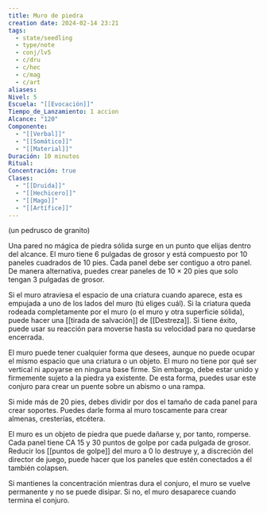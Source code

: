 ```yaml
---
title: Muro de piedra
creation date: 2024-02-14 23:21
tags:
  - state/seedling
  - type/note
  - conj/lv5
  - c/dru
  - c/hec
  - c/mag
  - c/art
aliases: 
Nivel: 5
Escuela: "[[Evocación]]"
Tiempo_de_Lanzamiento: 1 accion
Alcance: "120"
Componente:
  - "[[Verbal]]"
  - "[[Somático]]"
  - "[[Material]]"
Duración: 10 minutos
Ritual: 
Concentración: true
Clases:
  - "[[Druida]]"
  - "[[Hechicero]]"
  - "[[Mago]]"
  - "[[Artífice]]"
---
```

(un pedrusco de granito)

Una pared no mágica de piedra sólida surge en un punto que elijas dentro del alcance. El muro tiene 6 pulgadas de grosor y está compuesto por 10 paneles cuadrados de 10 pies. Cada panel debe ser contiguo a otro panel. De manera alternativa, puedes crear paneles de 10 × 20 pies que solo tengan 3 pulgadas de grosor.

Si el muro atraviesa el espacio de una criatura cuando aparece, esta es empujada a uno de los lados del muro (tú eliges cuál). Si la criatura queda rodeada completamente por el muro (o el muro y otra superficie sólida), puede hacer una [[tirada de salvación]] de [[Destreza]]. Si tiene éxito, puede usar su reacción para moverse hasta su velocidad para no quedarse encerrada.

El muro puede tener cualquier forma que desees, aunque no puede ocupar el mismo espacio que una criatura o un objeto. El muro no tiene por qué ser vertical ni apoyarse en ninguna base firme. Sin embargo, debe estar unido y firmemente sujeto a la piedra ya existente. De esta forma, puedes usar este conjuro para crear un puente sobre un abismo o una rampa.

Si mide más de 20 pies, debes dividir por dos el tamaño de cada panel para crear soportes. Puedes darle forma al muro toscamente para crear almenas, cresterías, etcétera.

El muro es un objeto de piedra que puede dañarse y, por tanto, romperse. Cada panel tiene CA 15 y 30 puntos de golpe por cada pulgada de grosor. Reducir los [[puntos de golpe]] del muro a 0 lo destruye y, a discreción del director de juego, puede hacer que los paneles que estén conectados a él también colapsen.

Si mantienes la concentración mientras dura el conjuro, el muro se vuelve permanente y no se puede disipar. Si no, el muro desaparece cuando termina el conjuro.
